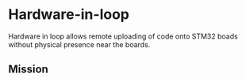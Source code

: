 # Hardware-in-loop
Hardware in loop allows remote uploading of code onto STM32 boads without physical presence near the boards.

## Mission



